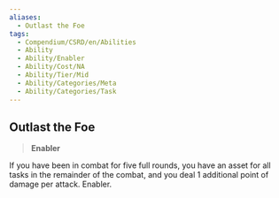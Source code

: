 ```yaml
---
aliases:
  - Outlast the Foe
tags:
  - Compendium/CSRD/en/Abilities
  - Ability
  - Ability/Enabler
  - Ability/Cost/NA
  - Ability/Tier/Mid
  - Ability/Categories/Meta
  - Ability/Categories/Task
---
```

  
    
## Outlast the Foe    
>**Enabler**  
    
If you have been in combat for five full rounds, you have an asset for all tasks in the remainder of the combat, and you deal 1 additional point of damage per attack. Enabler.
